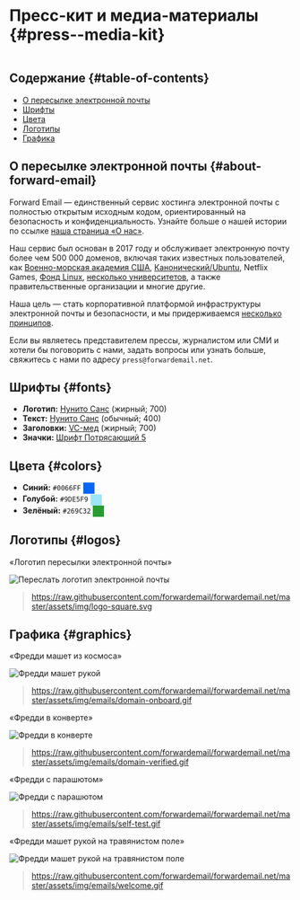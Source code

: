 # Пресс-кит и медиа-материалы {#press--media-kit}

<img loading="lazy" src="/img/articles/press.webp" alt="" class="rounded-lg" />

## Содержание {#table-of-contents}

* [О пересылке электронной почты](#about-forward-email)
* [Шрифты](#fonts)
* [Цвета](#colors)
* [Логотипы](#logos)
* [Графика](#graphics)

## О пересылке электронной почты {#about-forward-email}

Forward Email — единственный сервис хостинга электронной почты с полностью открытым исходным кодом, ориентированный на безопасность и конфиденциальность. Узнайте больше о нашей истории по ссылке [наша страница «О нас»](/about).

Наш сервис был основан в 2017 году и обслуживает электронную почту более чем 500 000 доменов, включая таких известных пользователей, как [Военно-морская академия США](/blog/docs/federal-government-email-service-section-889-compliant), [Канонический/Ubuntu](/blog/docs/canonical-ubuntu-email-enterprise-case-study), Netflix Games, [Фонд Linux](/blog/docs/linux-foundation-email-enterprise-case-study), [несколько университетов](/blog/docs/alumni-email-forwarding-university-case-study), а также правительственные организации и многие другие.

Наша цель — стать корпоративной платформой инфраструктуры электронной почты и безопасности, и мы придерживаемся [несколько принципов](https://forwardemail.net/blog/docs/best-quantum-safe-encrypted-email-service#principles).

Если вы являетесь представителем прессы, журналистом или СМИ и хотели бы поговорить с нами, задать вопросы или узнать больше, свяжитесь с нами по адресу `press@forwardemail.net`.

## Шрифты {#fonts}

* **Логотип:** [Нунито Санс](https://fonts.google.com/specimen/Nunito+Sans) (жирный; 700)
* **Текст:** [Нунито Санс](https://fonts.google.com/specimen/Nunito+Sans) (обычный; 400)
* **Заголовки:** [VC-мед](https://verycoolstudio.com/typefaces/honey) (жирный; 700)
* **Значки:** [Шрифт Потрясающий 5](https://fontawesome.com/)

## Цвета {#colors}

* **Синий:** `#0066FF` <span style="vertical-align:middle;display:inline-block;padding:10px;background:#0066FF;"></span>
* **Голубой:** `#9DE5F9` <span style="vertical-align:middle;display:inline-block;padding:10px;background:#9DE5F9;"></span>
* **Зелёный:** `#269C32` <span style="vertical-align:middle;display:inline-block;padding:10px;background:#269C32;"></span>

## Логотипы {#logos}

«Логотип пересылки электронной почты»

![Переслать логотип электронной почты](https://raw.githubusercontent.com/forwardemail/forwardemail.net/master/assets/img/logo-square.svg)

> <https://raw.githubusercontent.com/forwardemail/forwardemail.net/master/assets/img/logo-square.svg>

## Графика {#graphics}

«Фредди машет из космоса»

![Фредди машет рукой](https://raw.githubusercontent.com/forwardemail/forwardemail.net/master/assets/img/emails/domain-onboard.gif)

> <https://raw.githubusercontent.com/forwardemail/forwardemail.net/master/assets/img/emails/domain-onboard.gif>

«Фредди в конверте»

![Фредди в конверте](https://raw.githubusercontent.com/forwardemail/forwardemail.net/master/assets/img/emails/domain-verified.gif)

> <https://raw.githubusercontent.com/forwardemail/forwardemail.net/master/assets/img/emails/domain-verified.gif>

«Фредди с парашютом»

![Фредди с парашютом](https://raw.githubusercontent.com/forwardemail/forwardemail.net/master/assets/img/emails/self-test.gif)

> <https://raw.githubusercontent.com/forwardemail/forwardemail.net/master/assets/img/emails/self-test.gif>

«Фредди машет рукой на травянистом поле»

![Фредди машет рукой на травянистом поле](https://raw.githubusercontent.com/forwardemail/forwardemail.net/master/assets/img/emails/welcome.gif)

> <https://raw.githubusercontent.com/forwardemail/forwardemail.net/master/assets/img/emails/welcome.gif>